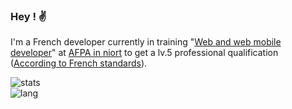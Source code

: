 ### Hey ! ✌️
I'm a French developer currently in training "[Web and web mobile developer](https://www.afpa.fr/formation-qualifiante/developpeur-logiciel)" at [AFPA in niort](https://www.afpa.fr/centre/centre-de-niort) to get a lv.5 professional qualification ([According to French standards](https://www.enseignementsup-recherche.gouv.fr/cid72872/nomenclature-relative-au-niveau-de-diplome.html)).

<!--
**Angelisium/angelisium** is a ✨ _special_ ✨ repository because its `README.md` (this file) appears on your GitHub profile.

Here are some ideas to get you started:

- 🔭 I’m currently working on ...
- 🌱 I’m currently learning ...
- 👯 I’m looking to collaborate on ...
- 🤔 I’m looking for help with ...
- 💬 Ask me about ...
- 📫 How to reach me: ...
- 😄 Pronouns: ...
- ⚡ Fun fact: ...
-->

![stats](https://github-readme-stats.vercel.app/api?username=Angelisium&&hide_title=true&include_all_commits=true&count_private=true&show_icons=true&theme=vue)  
![lang](https://github-readme-stats.vercel.app/api/top-langs/?username=Angelisium&show_icons=true&theme=vue&layout=compact)
